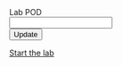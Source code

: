 <form id="labInfo">
<label for="labID">Lab POD</label><br>
<input type="text" id="pod" name="POD"> <br>
<button onclick="update()">Update</button>
</form>

<script>
async function update(){
    event.preventDefault()
    response = await fetch(`https://63f62bf859c944921f6e89de.mockapi.io/ivrpod?POD=SOL${document.forms.labInfo[0].value}`,
    {
    method: 'GET',
    redirect: 'follow'
})
response = await response.json()
await localStorage.setItem("EPDN",await response[0]['EP DN'])
await localStorage.setItem("login",await response[0]['Admin username'])
await localStorage.setItem("EPname",await response[0].EP)
await localStorage.setItem("Queue",await response[0].Queue)
await localStorage.setItem("Team",await response[0].Team)
await localStorage.setItem("WxC",await response[0].WxC)
await localStorage.setItem("PW",await response[0].Password)
await localStorage.setItem("POD",await response[0].POD)
// await sessionStorage.setItem("EPDN",await response[0]['EP DN'])
// await sessionStorage.setItem("login",await response[0]['Admin username'])
// await sessionStorage.setItem("EPname",await response[0].EP)
// await sessionStorage.setItem("Queue",await response[0].Queue)
// await sessionStorage.setItem("Team",await response[0].Team)
// await sessionStorage.setItem("WxC",await response[0].WxC)
// await sessionStorage.setItem("PW",await response[0].Password)
// await sessionStorage.setItem("POD",await response[0].POD)
}

</script>

[Start the lab](../)


